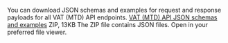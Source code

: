 You can download JSON schemas and examples for request and response payloads for all VAT (MTD) API endpoints.
[VAT (MTD) API JSON schemas and examples](/api-documentation/docs/api/download/goods-movement-system-haulier-api/1.0/gvms-schemas.zip)
ZIP, 13KB
The ZIP file contains JSON files. Open in your preferred file viewer.
